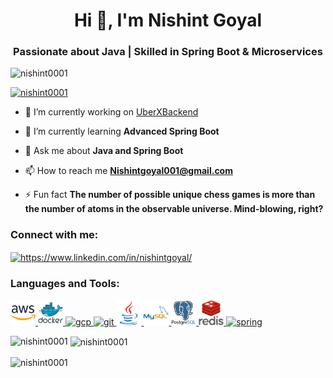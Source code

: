 <h1 align="center">Hi 👋, I'm Nishint Goyal</h1>
<h3 align="center">Passionate about Java | Skilled in Spring Boot & Microservices</h3>

<p align="left"> <img src="https://komarev.com/ghpvc/?username=nishint0001&label=Profile%20views&color=0e75b6&style=flat" alt="nishint0001" /> </p>

<p align="left"> <a href="https://github.com/ryo-ma/github-profile-trophy"><img src="https://github-profile-trophy.vercel.app/?username=nishint0001" alt="nishint0001" /></a> </p>

- 🔭 I’m currently working on [UberXBackend](https://github.com/Nishint0001/UberXBackend)

- 🌱 I’m currently learning **Advanced Spring Boot**

- 💬 Ask me about **Java and Spring Boot**

- 📫 How to reach me **Nishintgoyal001@gmail.com**

- ⚡ Fun fact **The number of possible unique chess games is more than the number of atoms in the observable universe. Mind-blowing, right?**

<h3 align="left">Connect with me:</h3>
<p align="left">
<a href="https://linkedin.com/in/https://www.linkedin.com/in/nishintgoyal/" target="blank"><img align="center" src="https://raw.githubusercontent.com/rahuldkjain/github-profile-readme-generator/master/src/images/icons/Social/linked-in-alt.svg" alt="https://www.linkedin.com/in/nishintgoyal/" height="30" width="40" /></a>
</p>

<h3 align="left">Languages and Tools:</h3>
<p align="left"> <a href="https://aws.amazon.com" target="_blank" rel="noreferrer"> <img src="https://raw.githubusercontent.com/devicons/devicon/master/icons/amazonwebservices/amazonwebservices-original-wordmark.svg" alt="aws" width="40" height="40"/> </a> <a href="https://www.docker.com/" target="_blank" rel="noreferrer"> <img src="https://raw.githubusercontent.com/devicons/devicon/master/icons/docker/docker-original-wordmark.svg" alt="docker" width="40" height="40"/> </a> <a href="https://cloud.google.com" target="_blank" rel="noreferrer"> <img src="https://www.vectorlogo.zone/logos/google_cloud/google_cloud-icon.svg" alt="gcp" width="40" height="40"/> </a> <a href="https://git-scm.com/" target="_blank" rel="noreferrer"> <img src="https://www.vectorlogo.zone/logos/git-scm/git-scm-icon.svg" alt="git" width="40" height="40"/> </a> <a href="https://www.java.com" target="_blank" rel="noreferrer"> <img src="https://raw.githubusercontent.com/devicons/devicon/master/icons/java/java-original.svg" alt="java" width="40" height="40"/> </a> <a href="https://www.mysql.com/" target="_blank" rel="noreferrer"> <img src="https://raw.githubusercontent.com/devicons/devicon/master/icons/mysql/mysql-original-wordmark.svg" alt="mysql" width="40" height="40"/> </a> <a href="https://www.postgresql.org" target="_blank" rel="noreferrer"> <img src="https://raw.githubusercontent.com/devicons/devicon/master/icons/postgresql/postgresql-original-wordmark.svg" alt="postgresql" width="40" height="40"/> </a> <a href="https://redis.io" target="_blank" rel="noreferrer"> <img src="https://raw.githubusercontent.com/devicons/devicon/master/icons/redis/redis-original-wordmark.svg" alt="redis" width="40" height="40"/> </a> <a href="https://spring.io/" target="_blank" rel="noreferrer"> <img src="https://www.vectorlogo.zone/logos/springio/springio-icon.svg" alt="spring" width="40" height="40"/> </a> </p>

<p><img align="left" src="https://github-readme-stats.vercel.app/api/top-langs?username=nishint0001&show_icons=true&locale=en&layout=compact" alt="nishint0001" /></p>

<p>&nbsp;<img align="center" src="https://github-readme-stats.vercel.app/api?username=nishint0001&show_icons=true&locale=en" alt="nishint0001" /></p>

<p><img align="center" src="https://github-readme-streak-stats.herokuapp.com/?user=nishint0001&" alt="nishint0001" /></p>
